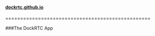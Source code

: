 #### [dockrtc.github.io](dockrtc.github.io)
=================================================

###The DockRTC App



